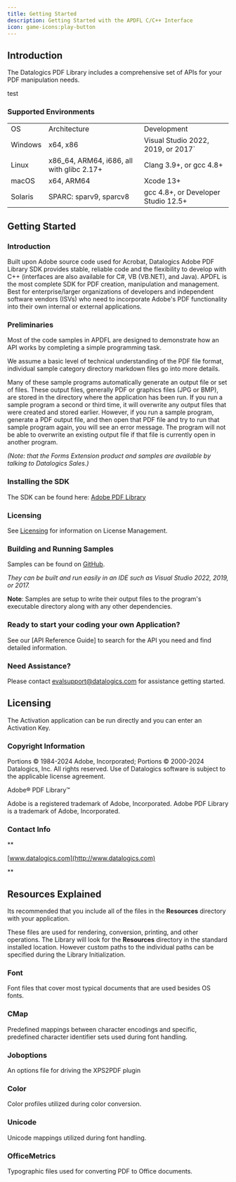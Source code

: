 ```yaml
---
title: Getting Started
description: Getting Started with the APDFL C/C++ Interface
icon: game-icons:play-button
---
```


## Introduction

The Datalogics PDF Library includes a comprehensive set of APIs for your PDF manipulation needs.

test

### Supported Environments

|         |                                            |                                     |
| ------- | ------------------------------------------ | ----------------------------------- |
| OS      | Architecture                               | Development                         |
| Windows | x64, x86                                   | Visual Studio 2022, 2019, or 2017\` |
| Linux   | x86\_64, ARM64, i686, all with glibc 2.17+ | Clang 3.9+, or gcc 4.8+             |
| macOS   | x64, ARM64                                 | Xcode 13+                           |
| Solaris | SPARC: sparv9, sparcv8                     | gcc 4.8+, or Developer Studio 12.5+ |

## Getting Started

### Introduction

Built upon Adobe source code used for Acrobat, Datalogics Adobe PDF Library SDK provides stable, reliable code and the flexibility to develop with C++ (interfaces are also available for C#, VB (VB.NET), and Java). APDFL is the most complete SDK for PDF creation, manipulation and management. Best for enterprise/larger organizations of developers and independent software vendors (ISVs) who need to incorporate Adobe's PDF functionality into their own internal or external applications.

### Preliminaries

Most of the code samples in APDFL are designed to demonstrate how an API works by completing a simple programming task.

We assume a basic level of technical understanding of the PDF file format, individual sample category directory markdown files go into more details.

Many of these sample programs automatically generate an output file or set of files. These output files, generally PDF or graphics files (JPG or BMP), are stored in the directory where the application has been run. If you run a sample program a second or third time, it will overwrite any output files that were created and stored earlier. However, if you run a sample program, generate a PDF output file, and then open that PDF file and try to run that sample program again, you will see an error message. The program will not be able to overwrite an existing output file if that file is currently open in another program.

_(Note: that the Forms Extension product and samples are available by talking to Datalogics Sales.)_

### Installing the SDK

The SDK can be found here: [Adobe PDF Library](https://www.datalogics.com/adobe-pdf-library)

### Licensing

See [Licensing](#licensing) for information on License Management.

### Building and Running Samples

Samples can be found on [GitHub](https://github.com/datalogics/apdfl-cplusplus-samples).

_They can be built and run easily in an IDE such as Visual Studio 2022, 2019, or 2017._

**Note**: Samples are setup to write their output files to the program's executable directory along with any other dependencies.

### Ready to start your coding your own Application?

See our [API Reference Guide] to search for the API you need and find detailed information.

### Need Assistance?

Please contact <evalsupport@datalogics.com> for assistance getting started.

## Licensing

The Activation application can be run directly and you can enter an Activation Key.

### Copyright Information

Portions © 1984-2024 Adobe, Incorporated; Portions © 2000-2024 Datalogics, Inc. All rights reserved.
Use of Datalogics software is subject to the applicable license agreement.

Adobe® PDF Library™

Adobe is a registered trademark of Adobe, Incorporated.
Adobe PDF Library is a trademark of Adobe, Incorporated.

### Contact Info

\*\*

[www.datalogics.com](http://www.datalogics.com)

\*\*

## Resources Explained

Its recommended that you include all of the files in the **Resources** directory with your application.

These files are used for rendering, conversion, printing, and other operations. The Library will look for the **Resources** directory in the standard installed location. However custom paths to the individual paths can be specified during the Library Initialization.

### Font

Font files that cover most typical documents that are used besides OS fonts.

### CMap

Predefined mappings between character encodings and specific, predefined character identifier sets used during font handling.

### Joboptions

An options file for driving the XPS2PDF plugin

### Color

Color profiles utilized during color conversion.

### Unicode

Unicode mappings utilized during font handling.

### OfficeMetrics

Typographic files used for converting PDF to Office documents.

